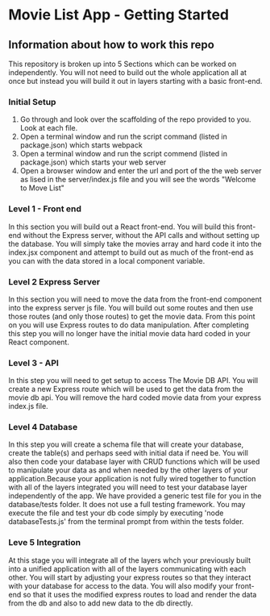 # Movie List App - Getting Started

## Information about how to work this repo

This repository is broken up into 5 Sections which can be worked on independently. You will not need to build out the whole application all at once but instead you will build it out in layers starting with a basic front-end.

### Initial Setup
1. Go through and look over the scaffolding of the repo provided to you. Look at each file.
2. Open a terminal window and run the script command (listed in package.json) which starts webpack
3. Open a terminal window and run the script commend (listed in package.json) which starts your web server
4. Open a browser window and enter the url and port of the the web server as lised in the server/index.js file and you will see the words "Welcome to Move List"


### Level 1 - Front end
In this section you will build out a React front-end. You will build this front-end without the Express server, without the API calls and without setting up the database. You will simply take the movies array and hard code it into the index.jsx component and attempt to build out as much of the front-end as you can with the data stored in a local component variable.

### Level 2 Express Server
In this section you will need to move the data from the front-end component into the express server js file. You will build out some routes and then use those routes (and only those routes) to get the movie data. From this point on you will use Express routes to do data manipulation. After completing this step you will no longer have the initial movie data hard coded in your React component.

### Level 3 - API
In this step you will need to get setup to access The Movie DB API. You will create a new Express route which will be used to get the data from the movie db api. You will remove the hard coded movie data from your express index.js file.

### Level 4 Database
In this step you will create a schema file that will create your database, create the table(s) and perhaps seed with initial data if need be. You will also then code your database layer with CRUD functions which will be used to manipulate your data as and when needed by the other layers of your application.Because your application is not fully wired together to function with all of the layers integrated you will need to test your database layer independently of the app. We have provided a generic test file for you in the database/tests folder. It does not use a full testing framework. You may execute the file and test your db code simply by executing 'node databaseTests.js' from the terminal prompt from within the tests folder.

### Leve 5 Integration
At this stage you will integrate all of the layers whch your previously built into a unified application with all of the layers communicating with each other. You will start by adjusting your express routes so that they interact with your database for access to the data. You will also modify your front-end so that it uses the modified express routes to load and render the data from the db and also to add new data to the db directly.
